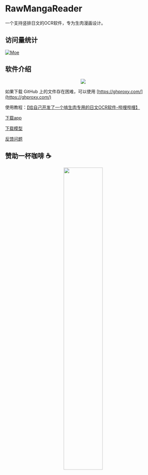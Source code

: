 # RawMangaReader

一个支持竖排日文的OCR软件，专为生肉漫画设计。

## 访问量统计
[![Moe](https://count.ahwa.cc/SunDoge:RawMangaReader)](https://count.ahwa.cc/SunDoge:RawMangaReader)

## 软件介绍

<p align="center">
    <img src="https://github.com/SunDoge/RawMangaReader/assets/16167062/dd913e44-b884-4939-a3cf-cf8d199b9d57" />
</p>

如果下载 GitHub 上的文件存在困难，可以使用 [https://ghproxy.com/](https://ghproxy.com/)

使用教程：[【给自己开发了一个啃生肉专用的日文OCR软件-哔哩哔哩】](https://b23.tv/EFDIRNE)

[下载app](https://github.com/SunDoge/RawMangaReader/releases/latest)

[下载模型](https://huggingface.co/SunDoge/raw-manga-reader-model/tree/main)

[反馈问题](https://github.com/SunDoge/RawMangaReader/issues)

## 赞助一杯咖啡 ☕

<p align="center">
    <img src="https://github.com/SunDoge/RawMangaReader/assets/16167062/c82a55ae-3612-4898-ad91-859983988a34" width=50% />
</p>
